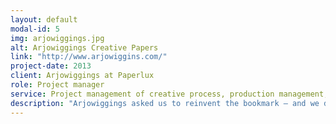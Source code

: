 ```yaml
---
layout: default
modal-id: 5
img: arjowiggings.jpg
alt: Arjowiggings Creative Papers
link: "http://www.arjowiggins.com/"
project-date: 2013
client: Arjowiggings at Paperlux
role: Project manager
service: Project management of creative process, production management, video
description: "Arjowiggings asked us to reinvent the bookmark – and we did! The result is this playful 3D object which is able to mark a line or even a single word. "
---
```

